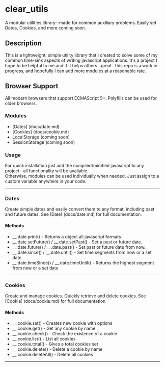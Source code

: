 # clear_utils
A modular utilities library--made for common auxiliary problems. Easily set Dates, Cookies, and more coming soon.

## Description
This is a lightweight, simple utility library that I created to solve some of my common time-sink aspects
of writing javascript applications.  It's a project I hope to be helpful to me and if it helps others...great.
This repo is a work in progress, and hopefully I can add more modules at a reasonable rate.

## Browser Support
All modern browsers that support ECMAScript 5+.  Polyfills can be used for older browsers.

### Modules
- [Dates] (docs/date.md)
- [Cookies] (docs/cookie.md)
- LocalStorage (coming soon)
- SessionStorage (coming soon)

### Usage
For quick installation just add the compiled/minified javascript to any project--all functionality will be available.  
Otherwise, modules can be used individually when needed. Just assign to a custom variable anywhere in your code.

***

### Dates
Create simple dates and easily convert them to any format, including past and future dates. 
See [Date] (docs/date.md) for full documentation.

#### Methods
* __.date.print() - Returns a object all javascript formats
* __.date.setFuture() / __.date.setPast() - Set a past or future date.
* __.date.future() / __.date.past() - Set past or future date from now.
* __.date.since() / __.date.until() - Set time segments from now or a set date
* __.date.timeSince() / __.date.timeUntil() - Returns the highest segment from now or a set date

***

### Cookies
Create and manage cookies. Quickly retrieve and delete cookies.  See [Cookie] (docs/cookie.md) for full 
documentation.

#### Methods
* __.cookie.set() - Creates new cookie with options
* __.cookie.get() - Get any cookie by name
* __.cookie.check() - Check the existence of a cookie
* __.cookie.list() - List all cookies
* __.cookie.total() - Gives a total cookies set
* __.cookie.delete() - Delete a cookie by name
* __.cookie.deleteAll() - Delete all cookies

***
